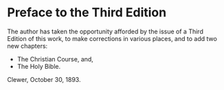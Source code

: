 # Preface to the Third Edition

The author has taken the opportunity afforded by the issue of a Third Edition of this work, to make corrections in various places, and to add two new chapters:

- The Christian Course, and,
- The Holy Bible.

Clewer, October 30, 1893.
